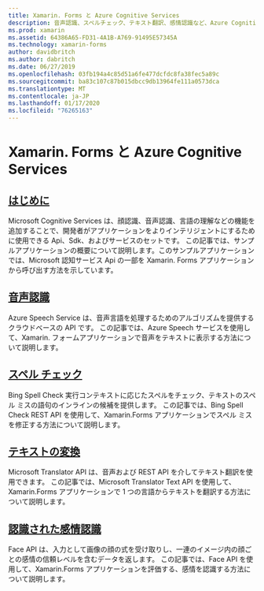 ```yaml
---
title: Xamarin. Forms と Azure Cognitive Services
description: 音声認識、スペルチェック、テキスト翻訳、感情認識など、Azure Cognitive Services を使用した Xamarin. フォームアプリケーションへのインテリジェンスの追加。
ms.prod: xamarin
ms.assetid: 64386A65-FD31-4A1B-A769-91495E57345A
ms.technology: xamarin-forms
author: davidbritch
ms.author: dabritch
ms.date: 06/27/2019
ms.openlocfilehash: 03fb194a4c85d51a6fe477dcfdc8fa38fec5a89c
ms.sourcegitcommit: ba83c107c87b015dbcc9db13964fe111a0573dca
ms.translationtype: MT
ms.contentlocale: ja-JP
ms.lasthandoff: 01/17/2020
ms.locfileid: "76265163"
---
```

# <a name="xamarinforms-and-azure-cognitive-services"></a>Xamarin. Forms と Azure Cognitive Services

## <a name="introductionintroductionmd"></a>[はじめに](introduction.md)

Microsoft Cognitive Services は、顔認識、音声認識、言語の理解などの機能を追加することで、開発者がアプリケーションをよりインテリジェントにするために使用できる Api、Sdk、およびサービスのセットです。 この記事では、サンプルアプリケーションの概要について説明します。このサンプルアプリケーションでは、Microsoft 認知サービス Api の一部を Xamarin. Forms アプリケーションから呼び出す方法を示しています。

## <a name="speech-recognitionspeech-recognitionmd"></a>[音声認識](speech-recognition.md)

Azure Speech Service は、音声言語を処理するためのアルゴリズムを提供するクラウドベースの API です。 この記事では、Azure Speech サービスを使用して、Xamarin. フォームアプリケーションで音声をテキストに表示する方法について説明します。

## <a name="spell-checkspell-checkmd"></a>[スペル チェック](spell-check.md)

Bing Spell Check 実行コンテキストに応じたスペルをチェック、テキストのスペル ミスの語句のインラインの候補を提供します。 この記事では、Bing Spell Check REST API を使用して、Xamarin.Forms アプリケーションでスペル ミスを修正する方法について説明します。

## <a name="text-translationtext-translationmd"></a>[テキストの変換](text-translation.md)

Microsoft Translator API は、音声および REST API を介してテキスト翻訳を使用できます。 この記事では、Microsoft Translator Text API を使用して、Xamarin.Forms アプリケーションで 1 つの言語からテキストを翻訳する方法について説明します。

## <a name="perceived-emotion-recognitionemotion-recognitionmd"></a>[認識された感情認識](emotion-recognition.md)

Face API は、入力として画像の顔の式を受け取りし、一連のイメージ内の顔ごとの感情の信頼レベルを含むデータを返します。 この記事では、Face API を使用して、Xamarin.Forms アプリケーションを評価する、感情を認識する方法について説明します。

